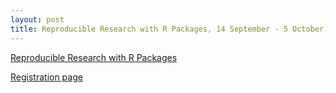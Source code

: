 ```yaml
---
layout: post
title: Reproducible Research with R Packages, 14 September - 5 October, 2022, Netherlands eScience Center
---
```


[Reproducible Research with R Packages](https://esciencecenter-digital-skills.github.io/)

[Registration page](https://www.eventbrite.co.uk/e/reproducible-research-with-r-packages-tickets-399469462917)
